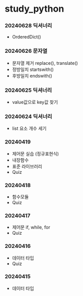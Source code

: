 # study_python

### 20240628 딕셔너리
- OrderedDict()
### 20240626 문자열
- 문자열 제거 replace(), translate()
- 정방일치 startswith()
- 후방일치 endswith()
### 20240625 딕셔너리
- value값으로 key값 찾기
### 20240624 딕셔너리
- list 요소 개수 세기


### 20240419
- 제어문 실습 (정규표현식)
- 내장함수
- 표준 라이브러리
- Quiz
### 20240418
- 함수모듈
- Quiz
### 20240417
- 제어문 if, while, for
- Quiz
### 20240416
- 데이터 타입
- Quiz
### 20240415
- 데이터 타입
